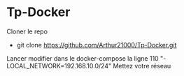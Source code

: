 # Tp-Docker

Cloner le repo
- git clone <https://github.com/Arthur21000/Tp-Docker.git>

Lancer modifier dans le docker-compose la ligne 110   "- LOCAL_NETWORK=192.168.10.0/24"
Mettez votre réseau


